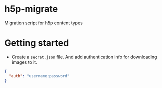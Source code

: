 # h5p-migrate
Migration script for h5p content types

# Getting started

* Create a `secret.json` file. And add authentication info for downloading images to it.

```json
{
  "auth": "username:password"
}
```
 
 

